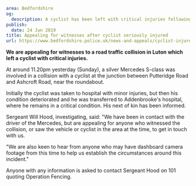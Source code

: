 ```yaml
area: Bedfordshire
og:
  description: A cyclist has been left with critical injuries following a collision with a vehicle in Luton yesterday (Sunday).
publish:
  date: 24 Jun 2019
title: Appealing for witnesses after cyclist seriously injured
url: https://www.bedfordshire.police.uk/news-and-appeals/cyclist-injured-luton-june2019
```

**We are appealing for witnesses to a road traffic collision in Luton which left a cyclist with critical injuries.**

At around 11.20pm yesterday (Sunday), a silver Mercedes S-class was involved in a collision with a cyclist at the junction between Putteridge Road and Ashcroft Road, near the roundabout.

Initially the cyclist was taken to hospital with minor injuries, but then his condition deteriorated and he was transferred to Addenbrooke's hospital, where he remains in a critical condition. His next of kin has been informed.

Sergeant Will Hood, investigating, said: "We have been in contact with the driver of the Mercedes, but are appealing for anyone who witnessed the collision, or saw the vehicle or cyclist in the area at the time, to get in touch with us.

"We are also keen to hear from anyone who may have dashboard camera footage from this time to help us establish the circumstances around this incident."

Anyone with any information is asked to contact Sergeant Hood on 101 quoting Operation Fencing.
